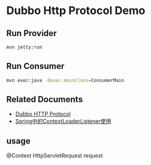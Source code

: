 Dubbo Http Protocol Demo
========================

Run Provider
---------------------

```bash
mvn jetty:run
```

Run Consumer
----------------------

```bash
mvn exec:java -Dexec.mainClass=ConsumerMain
```

Related Documents
----------------------------

- [Dubbo HTTP Protocol](http://code.alibabatech.com/wiki/display/dubbo/User+Guide-zh#UserGuide-zh-http%3A%2F%2F)
- [Spring中的ContextLoaderListener使用](http://wangpj.iteye.com/blog/882939)


## usage
@Context HttpServletRequest request
